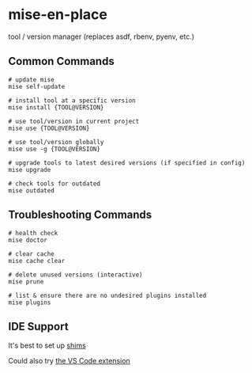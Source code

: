 # mise-en-place

tool / version manager (replaces asdf, rbenv, pyenv, etc.)

## Common Commands

```shell
# update mise
mise self-update

# install tool at a specific version
mise install {TOOL@VERSION}

# use tool/version in current project
mise use {TOOL@VERSION}

# use tool/version globally
mise use -g {TOOL@VERSION}

# upgrade tools to latest desired versions (if specified in config)
mise upgrade

# check tools for outdated
mise outdated
```

## Troubleshooting Commands

```shell
# health check
mise doctor

# clear cache
mise cache clear

# delete unused versions (interactive)
mise prune

# list & ensure there are no undesired plugins installed
mise plugins
```

## IDE Support

It's best to set up [shims](https://mise.jdx.dev/ide-integration.html#adding-shims-to-path-default-shell)

Could also try [the VS Code extension](https://mise.jdx.dev/ide-integration.html#vscode)
